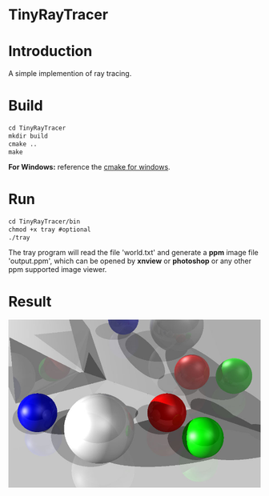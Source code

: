 TinyRayTracer
=============

# Introduction #

A simple implemention of ray tracing.

# Build #

```
cd TinyRayTracer
mkdir build
cmake ..
make
```

**For Windows:** reference the [cmake for windows](https://cmake.org/).

# Run #

```
cd TinyRayTracer/bin
chmod +x tray #optional
./tray
```

The tray program will read the file 'world.txt' and generate a **ppm** image file 'output.ppm', which can be opened by **xnview** or **photoshop** or any other ppm supported image viewer.

# Result #

![sample.jpg](bin/sample.jpg)